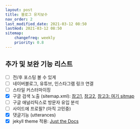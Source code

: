 ```yaml
---
layout: post
title: 블로그 유지보수
nav_order: 2
last_modified_date: 2021-03-12 08:50
lastmod: 2021-03-12 08:50
sitemap:
    changefreq: weekly
    priority: 0.8
---
```


## **추가 및 보완 기능 리스트**

- [ ] 전/후 포스팅 볼 수 있게
- [ ] 네이버블로그, 유튜브, 인스타그램 링크 연결
- [ ] 스타일 커스터마이징
- [x] 구글 검색 노출 (sitemap.xml): [참고1](https://yammong.github.io/blog/Githubio구글검색노출시키기), [참고2](http://dveamer.github.io/homepage/Sitemap.html), [참고3: 여기 sitmap](https://github.com/JJuhey/jjuhey.github.io/blob/master/sitemap2.xml)
- [ ] 구글 애널리틱스로 방문자 유입 분석
- [ ] 사이드에 프로필? (아직 고민중)
- [x] 댓글기능 (utterances)
- [x] jekyll theme 적용: [Just the Docs](https://github.com/pmarsceill/just-the-docs)